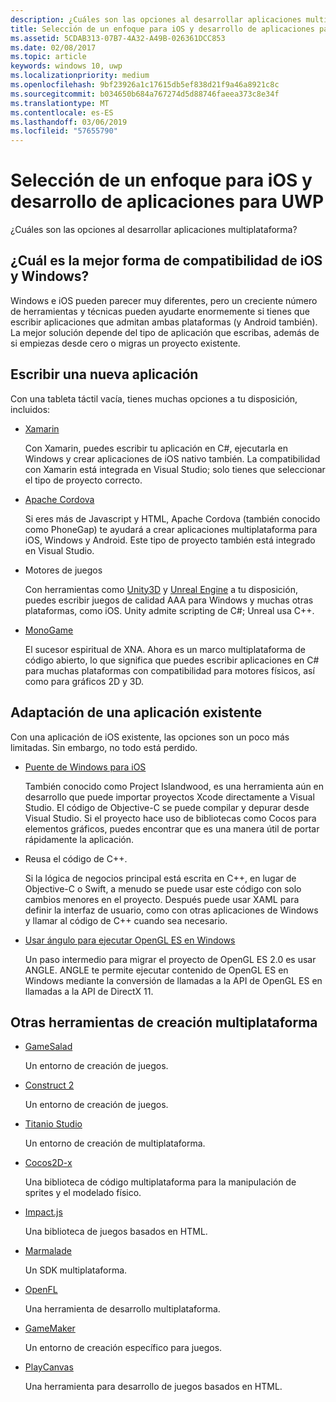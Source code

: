 ```yaml
---
description: ¿Cuáles son las opciones al desarrollar aplicaciones multiplataforma?
title: Selección de un enfoque para iOS y desarrollo de aplicaciones para UWP
ms.assetid: 5CDAB313-07B7-4A32-A49B-026361DCC853
ms.date: 02/08/2017
ms.topic: article
keywords: windows 10, uwp
ms.localizationpriority: medium
ms.openlocfilehash: 9bf23926a1c17615db5ef838d21f9a46a8921c8c
ms.sourcegitcommit: b034650b684a767274d5d88746faeea373c8e34f
ms.translationtype: MT
ms.contentlocale: es-ES
ms.lasthandoff: 03/06/2019
ms.locfileid: "57655790"
---
```

# <a name="selecting-an-approach-to-ios-and-uwp-app-development"></a>Selección de un enfoque para iOS y desarrollo de aplicaciones para UWP


¿Cuáles son las opciones al desarrollar aplicaciones multiplataforma?

## <a name="whats-the-best-way-to-support-both-ios-and-windows"></a>¿Cuál es la mejor forma de compatibilidad de iOS y Windows?

Windows e iOS pueden parecer muy diferentes, pero un creciente número de herramientas y técnicas pueden ayudarte enormemente si tienes que escribir aplicaciones que admitan ambas plataformas (y Android también). La mejor solución depende del tipo de aplicación que escribas, además de si empiezas desde cero o migras un proyecto existente.

## <a name="writing-a-new-app"></a>Escribir una nueva aplicación

Con una tableta táctil vacía, tienes muchas opciones a tu disposición, incluidos:

-   [Xamarin](https://go.microsoft.com/fwlink/p/?LinkID=320484)

    Con Xamarin, puedes escribir tu aplicación en C#, ejecutarla en Windows y crear aplicaciones de iOS nativo también. La compatibilidad con Xamarin está integrada en Visual Studio; solo tienes que seleccionar el tipo de proyecto correcto.

-   [Apache Cordova](https://go.microsoft.com/fwlink/p/?LinkID=400439)

    Si eres más de Javascript y HTML, Apache Cordova (también conocido como PhoneGap) te ayudará a crear aplicaciones multiplataforma para iOS, Windows y Android. Este tipo de proyecto también está integrado en Visual Studio.

-   Motores de juegos

    Con herramientas como [Unity3D](https://go.microsoft.com/fwlink/p/?LinkID=320479) y [Unreal Engine](https://go.microsoft.com/fwlink/p/?LinkID=394062) a tu disposición, puedes escribir juegos de calidad AAA para Windows y muchas otras plataformas, como iOS. Unity admite scripting de C#; Unreal usa C++.

-   [MonoGame](https://go.microsoft.com/fwlink/p/?LinkID=320483)

    El sucesor espiritual de XNA. Ahora es un marco multiplataforma de código abierto, lo que significa que puedes escribir aplicaciones en C# para muchas plataformas con compatibilidad para motores físicos, así como para gráficos 2D y 3D.

## <a name="adapting-an-existing-app"></a>Adaptación de una aplicación existente

Con una aplicación de iOS existente, las opciones son un poco más limitadas. Sin embargo, no todo está perdido.

-   [Puente de Windows para iOS](https://go.microsoft.com/fwlink/p/?LinkId=619014)

    También conocido como Project Islandwood, es una herramienta aún en desarrollo que puede importar proyectos Xcode directamente a Visual Studio. El código de Objective-C se puede compilar y depurar desde Visual Studio. Si el proyecto hace uso de bibliotecas como Cocos para elementos gráficos, puedes encontrar que es una manera útil de portar rápidamente la aplicación.

-   Reusa el código de C++.

    Si la lógica de negocios principal está escrita en C++, en lugar de Objective-C o Swift, a menudo se puede usar este código con solo cambios menores en el proyecto. Después puede usar XAML para definir la interfaz de usuario, como con otras aplicaciones de Windows y llamar al código de C++ cuando sea necesario.

-   [Usar ángulo para ejecutar OpenGL ES en Windows](https://go.microsoft.com/fwlink/p/?linkid=618387)

    Un paso intermedio para migrar el proyecto de OpenGL ES 2.0 es usar ANGLE. ANGLE te permite ejecutar contenido de OpenGL ES en Windows mediante la conversión de llamadas a la API de OpenGL ES en llamadas a la API de DirectX 11.

## <a name="other-cross-platform-authoring-tools"></a>Otras herramientas de creación multiplataforma

-   [GameSalad](https://go.microsoft.com/fwlink/p/?LinkID=320480)

    Un entorno de creación de juegos.

-   [Construct 2]( https://go.microsoft.com/fwlink/p/?LinkID=320481)

    Un entorno de creación de juegos.

-   [Titanio Studio](https://go.microsoft.com/fwlink/p/?LinkID=320482)

    Un entorno de creación de multiplataforma.

-   [Cocos2D-x](https://go.microsoft.com/fwlink/p/?LinkID=320485)

    Una biblioteca de código multiplataforma para la manipulación de sprites y el modelado físico.

-   [Impact.js](https://go.microsoft.com/fwlink/p/?LinkID=320486)

    Una biblioteca de juegos basados en HTML.

-   [Marmalade](https://go.microsoft.com/fwlink/p/?LinkID=320487)

    Un SDK multiplataforma.

-   [OpenFL](https://go.microsoft.com/fwlink/p/?LinkID=320488)

    Una herramienta de desarrollo multiplataforma.

-   [GameMaker](https://go.microsoft.com/fwlink/p/?LinkID=320490)

    Un entorno de creación específico para juegos.

-   [PlayCanvas](https://go.microsoft.com/fwlink/p/?LinkID=394061)

    Una herramienta para desarrollo de juegos basados en HTML.

